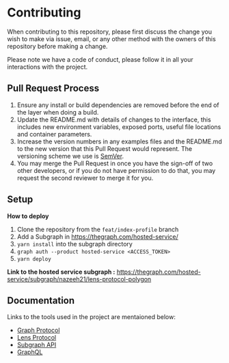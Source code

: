 # Contributing

When contributing to this repository, please first discuss the change you wish to make via issue,
email, or any other method with the owners of this repository before making a change. 

Please note we have a code of conduct, please follow it in all your interactions with the project.

## Pull Request Process

1. Ensure any install or build dependencies are removed before the end of the layer when doing a 
   build.
2. Update the README.md with details of changes to the interface, this includes new environment 
   variables, exposed ports, useful file locations and container parameters.
3. Increase the version numbers in any examples files and the README.md to the new version that this
   Pull Request would represent. The versioning scheme we use is [SemVer](http://semver.org/).
4. You may merge the Pull Request in once you have the sign-off of two other developers, or if you 
   do not have permission to do that, you may request the second reviewer to merge it for you.

## Setup
**How to deploy**

1. Clone the repository from the `feat/index-profile` branch
2. Add a Subgraph in https://thegraph.com/hosted-service/
3. `yarn install` into the subgraph directory
4. `graph auth --product hosted-service <ACCESS_TOKEN>`
5. `yarn deploy`

**Link to the hosted service subgraph :**
https://thegraph.com/hosted-service/subgraph/nazeeh21/lens-protocol-polygon

## Documentation
Links to the tools used in the project are mentaioned below:
- [Graph Protocol](https://thegraph.com/docs/en/developing/creating-a-subgraph/)
- [Lens Protocol](https://lens.xyz/garden)
- [Subgraph API](https://api.thegraph.com/subgraphs/name/nazeeh21/lens-protocol-matic/graphql)
- [GraphQL](https://graphql.org/graphql-js/)


